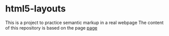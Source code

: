 # html5-layouts

This is a project to practice semantic markup in a real webpage
The content of this repository is based on the page [page](https://www.smashingmagazine.com/2009/08/designing-a-html-5-layout-from-scratch/) 
